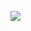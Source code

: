 

<br clear="both">

<img align="right" src="https://profile-counter.glitch.me/saket6198/count.svg?"  />

###

<!---
Saket6198/Saket6198 is a ✨ special ✨ repository because its `README.md` (this file) appears on your GitHub profile.
You can click the Preview link to take a look at your changes.
--->
